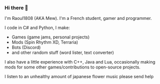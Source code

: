 ### Hi there 👋
I'm Raoul1808 (AKA Mew). I'm a French student, gamer and programmer.

I code in C# and Python, I make:
- Games (game jams, personal projects)
- Mods (Spin Rhythm XD, Terraria)
- Bots (Discord)
- and other random stuff (word lister, text converter)

I also have a little experience with C++, Java and Lua, occasionally making mods for some other games/contributions to open-source projects.

I listen to an unhealthy amount of japanese flower music please send help
